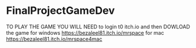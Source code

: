 # FinalProjectGameDev
 
TO PLAY THE GAME YOU WILL NEED to login t0 itch.io and then DOWLOAD the game for windows https://bezaleel81.itch.io/mrspace for mac https://bezaleel81.itch.io/mrspace4mac
